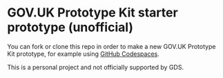 # GOV.UK Prototype Kit starter prototype (unofficial)

You can fork or clone this repo in order to make a new GOV.UK Prototype Kit prototype, for example using [GitHub Codespaces](https://github.com/codespaces).

This is a personal project and not officially supported by GDS.
